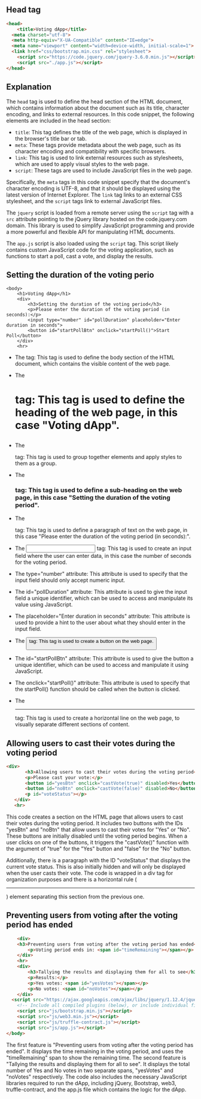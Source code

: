 ## Head tag
```html
<head>
	<title>Voting dApp</title>
  <meta charset="utf-8">
  <meta http-equiv="X-UA-Compatible" content="IE=edge">
  <meta name="viewport" content="width=device-width, initial-scale=1">
  <link href="css/bootstrap.min.css" rel="stylesheet">
	<script src="https://code.jquery.com/jquery-3.6.0.min.js"></script>
	<script src="./app.js"></script>
</head>
```
## Explanation
The `head` tag is used to define the head section of the HTML document, which contains information about the document such as its title, character encoding, and links to external resources. In this code snippet, the following elements are included in the head section:

- `title`: This tag defines the title of the web page, which is displayed in the browser's title bar or tab.
- `meta`: These tags provide metadata about the web page, such as its character encoding and compatibility with specific browsers.
- `link`: This tag is used to link external resources such as stylesheets, which are used to apply visual styles to the web page.
- `script`: These tags are used to include JavaScript files in the web page.

Specifically, the `meta` tags in this code snippet specify that the document's character encoding is UTF-8, and that it should be displayed using the latest version of Internet Explorer. The `link` tag links to an external CSS stylesheet, and the `script` tags link to external JavaScript files.

The `jquery` script is loaded from a remote server using the `script` tag with a `src` attribute pointing to the jQuery library hosted on the code.jquery.com domain. This library is used to simplify JavaScript programming and provide a more powerful and flexible API for manipulating HTML documents.

The `app.js` script is also loaded using the `script` tag. This script likely contains custom JavaScript code for the voting application, such as functions to start a poll, cast a vote, and display the results.

## Setting the duration of the voting perio
  
```
<body>
	<h1>Voting dApp</h1>
	<div>
		<h3>Setting the duration of the voting period</h3>
		<p>Please enter the duration of the voting period (in seconds):</p>
		<input type="number" id="pollDuration" placeholder="Enter duration in seconds">
		<button id="startPollBtn" onclick="startPoll()">Start Poll</button>
	</div>
	<hr>
```

- The <body> tag: This tag is used to define the body section of the HTML document, which contains the visible content of the web page.

- The <h1> tag: This tag is used to define the heading of the web page, in this case "Voting dApp".

- The <div> tag: This tag is used to group together elements and apply styles to them as a group.

- The <h3> tag: This tag is used to define a sub-heading on the web page, in this case "Setting the duration of the voting period".

- The <p> tag: This tag is used to define a paragraph of text on the web page, in this case "Please enter the duration of the voting period (in seconds):".

- The <input> tag: This tag is used to create an input field where the user can enter data, in this case the number of seconds for the voting period.

- The type="number" attribute: This attribute is used to specify that the input field should only accept numeric input.

- The id="pollDuration" attribute: This attribute is used to give the input field a unique identifier, which can be used to access and manipulate its value using JavaScript.

- The placeholder="Enter duration in seconds" attribute: This attribute is used to provide a hint to the user about what they should enter in the input field.

- The <button> tag: This tag is used to create a button on the web page.

- The id="startPollBtn" attribute: This attribute is used to give the button a unique identifier, which can be used to access and manipulate it using JavaScript.

- The onclick="startPoll()" attribute: This attribute is used to specify that the startPoll() function should be called when the button is clicked.

- The <hr> tag: This tag is used to create a horizontal line on the web page, to visually separate different sections of content.
 
 ## Allowing users to cast their votes during the voting period
  
 ```html
 <div>
		<h3>Allowing users to cast their votes during the voting period</h3>
		<p>Please cast your vote:</p>
		<button id="yesBtn" onclick="castVote(true)" disabled>Yes</button>
		<button id="noBtn" onclick="castVote(false)" disabled>No</button>
		<p id="voteStatus"></p>
	</div>
	<hr>
 ```
  
  
This code creates a section on the HTML page that allows users to cast their votes during the voting period. It includes two buttons with the IDs "yesBtn" and "noBtn" that allow users to cast their votes for "Yes" or "No". These buttons are initially disabled until the voting period begins. When a user clicks on one of the buttons, it triggers the "castVote()" function with the argument of "true" for the "Yes" button and "false" for the "No" button.

Additionally, there is a paragraph with the ID "voteStatus" that displays the current vote status. This is also initially hidden and will only be displayed when the user casts their vote. The code is wrapped in a div tag for organization purposes and there is a horizontal rule (<hr>) element separating this section from the previous one.
  
## Preventing users from voting after the voting period has ended
```html
	<div>
	<h3>Preventing users from voting after the voting period has ended</h3>
		<p>Voting period ends in: <span id="timeRemaining"></span></p>
	</div>
	<hr>
	<div>
		<h3>Tallying the results and displaying them for all to see</h3>
		<p>Results:</p>
		<p>Yes votes: <span id="yesVotes"></span></p>
		<p>No votes: <span id="noVotes"></span></p>
	</div>
  <script src="https://ajax.googleapis.com/ajax/libs/jquery/1.12.4/jquery.min.js"></script>
    <!-- Include all compiled plugins (below), or include individual files as needed -->
    <script src="js/bootstrap.min.js"></script>
    <script src="js/web3.min.js"></script>
    <script src="js/truffle-contract.js"></script>
    <script src="js/app.js"></script>
</body>
```
  
 The first feature is "Preventing users from voting after the voting period has ended". It displays the time remaining in the voting period, and uses the "timeRemaining" span to show the remaining time.
The second feature is "Tallying the results and displaying them for all to see". It displays the total number of Yes and No votes in two separate spans, "yesVotes" and "noVotes" respectively.
The code also includes the necessary JavaScript libraries required to run the dApp, including jQuery, Bootstrap, web3, truffle-contract, and the app.js file which contains the logic for the dApp.

